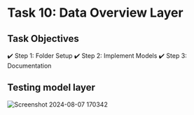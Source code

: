 # Task 10: Data Overview Layer

## Task Objectives
✔️ Step 1: Folder Setup
✔️ Step 2: Implement Models
✔️ Step 3: Documentation

## Testing model layer
![Screenshot 2024-08-07 170342](https://github.com/user-attachments/assets/0821d2db-31b0-4b33-a9d0-b7ba6641779c)
